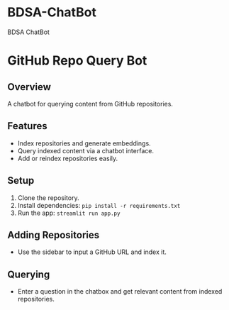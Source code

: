 # BDSA-ChatBot
BDSA ChatBot
# GitHub Repo Query Bot

## Overview
A chatbot for querying content from GitHub repositories.

## Features
- Index repositories and generate embeddings.
- Query indexed content via a chatbot interface.
- Add or reindex repositories easily.

## Setup
1. Clone the repository.
2. Install dependencies: `pip install -r requirements.txt`
3. Run the app: `streamlit run app.py`

## Adding Repositories
- Use the sidebar to input a GitHub URL and index it.

## Querying
- Enter a question in the chatbox and get relevant content from indexed repositories.
